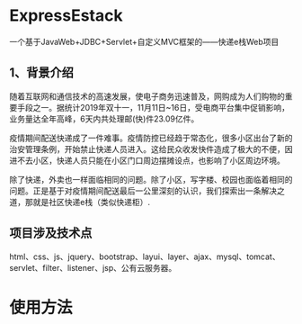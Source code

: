 # ExpressEstack
一个基于JavaWeb+JDBC+Servlet+自定义MVC框架的——快递e栈Web项目
## 1、背景介绍

随着互联网和通信技术的高速发展，使电子商务迅速普及，网购成为人们购物的重要手段之一。据统计2019年双十一，11月11日~16日，受电商平台集中促销影响，业务量达全年高峰，6天内共处理邮(快)件23.09亿件。

疫情期间配送快递成了一件难事。疫情防控已经趋于常态化，很多小区出台了新的治安管理条例，开始禁止快递人员进入。这给民众收发快件造成了极大的不便，因进不去小区，快递人员只能在小区门口周边摆摊设点，也影响了小区周边环境。

除了快递，外卖也一样面临相同的问题。除了小区，写字楼、校园也面临着相同的问题。正是基于对疫情期间配送最后一公里深刻的认识，我们探索出一条解决之道，那就是社区快递e栈（类似快递柜）.

## 项目涉及技术点
html、css、js、jquery、bootstrap、layui、layer、ajax、mysql、tomcat、servlet、filter、listener、jsp、公有云服务器。

使用方法
=
